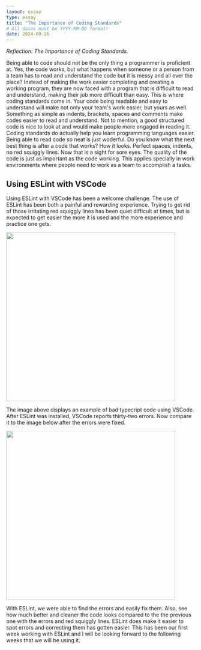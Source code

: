 ```yaml
---
layout: essay
type: essay
title: "The Importance of Coding Standards"
# All dates must be YYYY-MM-DD format!
date: 2024-09-26
---
```




*Reflection: The Importance of Coding Standards.*

Being able to code should not be the only thing a programmer is proficient at. Yes, the code works, but what happens when someone or a person from a team has to read and understand the code but it is messy and all over the place? Instead of making the work easier completing and creating a working program, they are now faced with a program that is difficult to read and understand, making their job more difficult than easy. This is where coding standards come in. Your code being readable and easy to understand will make not only your team's work easier, but yours as well. Something as simple as indents, brackets, spaces and comments make codes easier to read and understand. Not to mention, a good structured code is nice to look at and would make people more engaged in reading it. Coding standards do actually help you learn programming languages easier. Being able to read code so neat is just woderful. Do you know what the next best thing is after a code that works? How it looks. Perfect spaces, indents, no red squiggly lines. Now that is a sight for sore eyes. The quality of the code is just as important as the code working. This applies specially in work environments where people need to work as a team to accomplish a tasks.

## Using ESLint with VSCode

Using ESLint with VSCode has been a welcome challenge. The use of ESLint has been both a painful and rewarding experience. Trying to get rid of those irritating red squiggly lines has been quiet difficult at times, but is expected to get easier the more it is used and the more experience and practice one gets.

<img width="450px" class="rounded float-start pe-4" src="https://courses.ics.hawaii.edu/ics314f24/morea/coding-standards/experience-fix-bad-typescript-1.png">

The image above displays an example of bad typecript code using VSCode. After ESLint was installed, VSCode reports thirty-two errors. Now compare it to the image below after the errors were fixed.

<img width="450px" class="rounded float-start pe-4" src="https://courses.ics.hawaii.edu/ics314f24/morea/coding-standards/experience-fix-bad-typescript-3.png">

With ESLint, we were able to find the errors and easily fix them. Also, see how much better and cleaner the code looks compared to the the previous one with the errors and red squiggly lines. ESLint does make it easier to spot errors and correcting them has gotten easier. This has been our first week working with ESLint and I will be looking forward to the following weeks that we will be using it.

